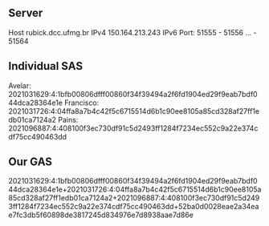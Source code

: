 ## Server

Host rubick.dcc.ufmg.br IPv4 150.164.213.243 IPv6 
Port: 51555 - 51556 ... - 51564

## Individual SAS

Avelar: 2021031629:4:1bfb00806dfff00860f34f39494a2f6fd1904ed29f9eab7bdf044dca28364e1e 
Francisco: 2021031726:4:04ffa8a7b4c42f5c6715514d6b1c90ee8105a85cd328af27ff1edb01ca7124a2 
Pains: 2021096887:4:408100f3ec730df91c5d2493ff1284f7234ec552c9a22e374cdf75cc490463dd

## Our GAS

2021031629:4:1bfb00806dfff00860f34f39494a2f6fd1904ed29f9eab7bdf044dca28364e1e+2021031726:4:04ffa8a7b4c42f5c6715514d6b1c90ee8105a85cd328af27ff1edb01ca7124a2+2021096887:4:408100f3ec730df91c5d2493ff1284f7234ec552c9a22e374cdf75cc490463dd+52ba0d0028eae2a34eae7fc3db5f60898de3817245d834976e7d8938aae7d86e
